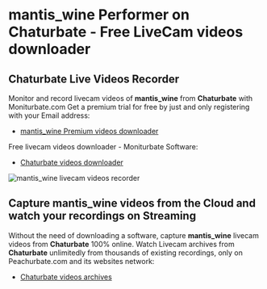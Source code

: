 # mantis_wine Performer on Chaturbate - Free LiveCam videos downloader

## Chaturbate Live Videos Recorder

Monitor and record livecam videos of **mantis_wine** from **Chaturbate** with Moniturbate.com
Get a premium trial for free by just and only registering with your Email address:
* [mantis_wine Premium videos downloader](https://moniturbate.com/request-demo-licence-key.html)

Free livecam videos downloader - Moniturbate Software:
* [Chaturbate videos downloader](https://moniturbate.com/moniturbate-download-software.html)

![mantis_wine livecam videos recorder](https://peachurnet.com/templates/moniturbate-software.png)


## Capture mantis_wine videos from the Cloud and watch your recordings on Streaming

Without the need of downloading a software, capture **mantis_wine** livecam videos from **Chaturbate** 100% online.
Watch Livecam archives from **Chaturbate** unlimitedly from thousands of existing recordings, only on Peachurbate.com and its websites network:
* [Chaturbate videos archives](https://peachurnet.com/)